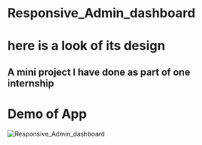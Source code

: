 #  Responsive_Admin_dashboard
<h1>here is a look of its design</h1>
<h2> A mini project I have done as part of one internship
 

 # Demo of App
![Responsive_Admin_dashboard](C:\Users\Dell\projects\Responsive_Admin_dashboard\image.png)
